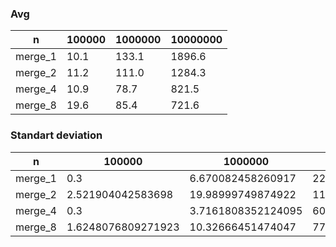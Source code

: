 
### Avg

| n       | 100000 | 1000000 | 10000000 |
|---------|--------|---------|----------|
| merge_1 | 10.1   | 133.1   | 1896.6   |
| merge_2 | 11.2   | 111.0   | 1284.3   |
| merge_4 | 10.9   | 78.7    | 821.5    |
| merge_8 | 19.6   | 85.4    | 721.6    |


### Standart deviation

| n       | 100000             | 1000000            | 10000000           | 
|---------|--------------------|--------------------|--------------------| 
| merge_1 | 0.3                | 6.670082458260917  | 221.29672387995265 | 
| merge_2 | 2.521904042583698  | 19.98999749874922  | 112.77060787279636 | 
| merge_4 | 0.3                | 3.7161808352124095 | 60.39743372031629  | 
| merge_8 | 1.6248076809271923 | 10.32666451474047  | 77.81285240884053  | 


